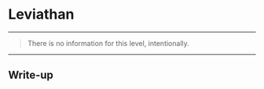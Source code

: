 # Leviathan

-----------
>There is no information for this level, intentionally.
-----------

## Write-up
